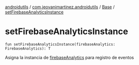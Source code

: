 [androidutils](../../index.md) / [com.jeovanimartinez.androidutils](../index.md) / [Base](index.md) / [setFirebaseAnalyticsInstance](./set-firebase-analytics-instance.md)

# setFirebaseAnalyticsInstance

`fun setFirebaseAnalyticsInstance(firebaseAnalytics: FirebaseAnalytics): T`

Asigna la instancia de [firebaseAnalytics](set-firebase-analytics-instance.md#com.jeovanimartinez.androidutils.Base$setFirebaseAnalyticsInstance(com.google.firebase.analytics.FirebaseAnalytics)/firebaseAnalytics) para registro de eventos

